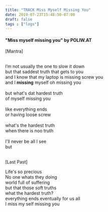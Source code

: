 ```yaml
---
title: "TRACK Miss Myself Missing You"
date: 2019-07-23T15:48:50-07:00
draft: false
tags : ["logs"]
---
```


#### "Miss myself missing you" by POLIW.AT

[Mantra]
<div><br></div>
<div>I’m not usually the one to slow it down</div>
<div>but that saddest truth that gets to you </div>
<div>and I know that my laptop is missing screw you </div>
<div>and I <b>missing</b> myself oh missing you </div>
<div><br></div>
<div>but what's dat hardest truth</div>
<div>of myself missing you </div>
<div><br></div>
<div>like everything ends </div>
<div>or having loose screw</div>
<div><br></div>
<div>what's the hardest truth</div>
<div>when there is noo truth</div>
<div><br></div>
<div>I'll never be all I see</div>
<div>but </div>
<div><br></div>

[Last Past]

<div>Life's so precious</div>
<div>No one whats they doing</div>
<div>world full of suffering</div>
<div>but that those soft truths</div>
<div>what the hardest truth?</div>
<div>everything ends eventually for us all </div>
<div>I miss my self missing you</div>

